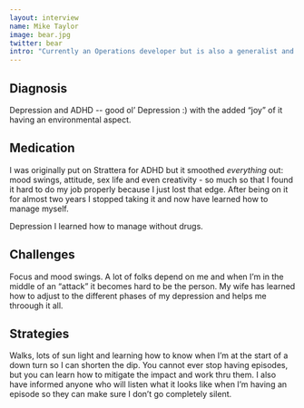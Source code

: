 ```yaml
---
layout: interview
name: Mike Taylor
image: bear.jpg
twitter: bear
intro: "Currently an Operations developer but is also a generalist and has been in the past one or more of the following: networking specialist, computer repair tech, systems designer, database administrator, tall-ship sailor, and professional curmudgeon."
---
```


## Diagnosis

Depression and ADHD -- good ol&rsquo; Depression :) with the added &ldquo;joy&rdquo; of it having an environmental aspect.  

## Medication

I  was originally put on Strattera for ADHD but it smoothed *everything* out: mood swings, attitude, sex life and even creativity - so much so that I found it hard to do my job properly because I just lost that edge.  After being on it for almost two years I stopped taking it and now have learned how to manage myself.

Depression I learned how to manage without drugs.

## Challenges

Focus and mood swings. A lot of folks depend on me and when I&rsquo;m in the middle of an &ldquo;attack&rdquo; it becomes hard to be the person. My wife has learned how to adjust to the different phases of my depression and helps me throough it all.

## Strategies

Walks, lots of sun light and learning how to know when I&rsquo;m at the start of a down turn so I can shorten the dip. You cannot ever stop having episodes, but you can learn how to mitigate the impact and work thru them. I also have informed anyone who will listen what it looks like when I&rsquo;m having an episode so they can make sure I don&rsquo;t go completely silent.
